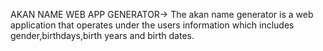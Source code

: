 AKAN NAME WEB APP GENERATOR->
The akan name generator is a web application that operates under the users information which includes gender,birthdays,birth years and birth dates.

